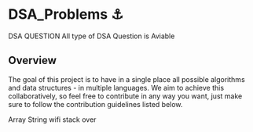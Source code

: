 # DSA_Problems ⚓
DSA QUESTION
All type of DSA Question is Aviable 

## Overview

The goal of this project is to have in a single place all possible algorithms and data structures - in multiple languages. We aim to achieve this collaboratively, so feel free to contribute in any way you want, just make sure to follow the contribution guidelines listed below.

Array
String 
wifi 
stack 
over 
